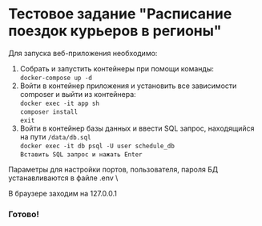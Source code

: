 # Тестовое задание "Расписание поездок курьеров в регионы"

Для запуска веб-приложения необходимо: 

1. Собрать и запустить контейнеры при помощи команды: \
    ``docker-compose up -d`` 
2. Войти в контейнер приложения и установить все зависимости composer и выйти из контейнера: \
    ``docker exec -it app sh`` \
    ``composer install`` \
    ``exit``
3. Войти в контейнер базы данных и ввести SQL запрос, находящийся на пути ``/data/db.sql`` \
    ``docker exec -it db psql -U user schedule_db`` \
    ``Вставить SQL запрос и нажать Enter`` 

Параметры для настройки портов, пользователя, пароля БД устанавливаются в файле .env \

В браузере заходим на 127.0.0.1
### Готово!

